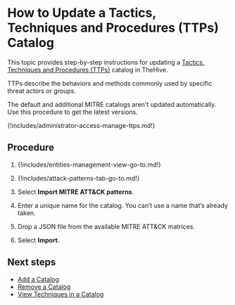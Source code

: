 # How to Update a Tactics, Techniques and Procedures (TTPs) Catalog

This topic provides step-by-step instructions for updating a [Tactics, Techniques and Procedures (TTPs)](about-ttps.md) catalog in TheHive.

TTPs describe the behaviors and methods commonly used by specific threat actors or groups.

The default and additional MITRE catalogs aren't updated automatically. Use this procedure to get the latest versions.

{!includes/administrator-access-manage-ttps.md!}

<h2>Procedure</h2>

1. {!includes/entities-management-view-go-to.md!}

2. {!includes/attack-patterns-tab-go-to.md!}

3. Select **Import MITRE ATT&CK patterns**.

4. Enter a unique name for the catalog. You can’t use a name that’s already taken.

5. Drop a JSON file from the available MITRE ATT&CK matrices.

6. Select **Import**.

<h2>Next steps</h2>

* [Add a Catalog](add-a-catalog.md)
* [Remove a Catalog](remove-a-catalog.md)
* [View Techniques in a Catalog](view-techniques-in-a-catalog.md)